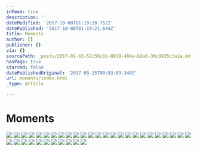 ```yaml
---
inFeed: true
description: ''
dateModified: '2017-10-08T01:19:20.752Z'
datePublished: '2017-10-08T01:19:21.644Z'
title: Moments
author: []
publisher: {}
via: {}
sourcePath: _posts/2017-01-03-52c56c1b-8019-484e-b2a6-30c9935c3a1e.md
hasPage: true
starred: false
datePublishedOriginal: '2017-03-15T00:53:09.340Z'
url: moments/index.html
_type: Article

---
```

# Moments
![](https://the-grid-user-content.s3-us-west-2.amazonaws.com/63d76ada-16a1-4cd9-9e4d-45b28cdf5e6e.jpg)
![](https://the-grid-user-content.s3-us-west-2.amazonaws.com/b499b02f-212c-4c93-9a96-5a21eb667056.jpg)
![](https://the-grid-user-content.s3-us-west-2.amazonaws.com/3cd0e4d7-4d2d-4aa7-862f-238d46c6647f.jpg)
![](https://the-grid-user-content.s3-us-west-2.amazonaws.com/e7a6084a-bb29-408c-995d-16775ffb201e.jpg)
![](https://the-grid-user-content.s3-us-west-2.amazonaws.com/a116cbbc-8193-431b-a217-71b1fbcff6df.jpg)
![](https://the-grid-user-content.s3-us-west-2.amazonaws.com/00c3639b-a9b5-4de2-bac1-af12aa63ccf0.jpg)
![](https://the-grid-user-content.s3-us-west-2.amazonaws.com/9f775da6-6d2b-472a-9190-3182d005fb2a.jpg)
![](https://the-grid-user-content.s3-us-west-2.amazonaws.com/ec81640a-02da-4e11-9846-65f949033e45.jpg)
![](https://the-grid-user-content.s3-us-west-2.amazonaws.com/f0ff659f-af54-4627-8b3d-413ec2f0ae7e.jpg)
![](https://the-grid-user-content.s3-us-west-2.amazonaws.com/8c20c6fe-20da-4940-962e-596ca8d2cd62.jpg)
![](https://the-grid-user-content.s3-us-west-2.amazonaws.com/4115feca-2285-49ab-b5ae-efee61a433bc.jpg)
![](https://the-grid-user-content.s3-us-west-2.amazonaws.com/d56b30cd-acfd-4660-bd65-569bc405c772.jpg)
![](https://the-grid-user-content.s3-us-west-2.amazonaws.com/91c44928-6d2d-4cb6-93a1-e34be9536729.jpg)
![](https://the-grid-user-content.s3-us-west-2.amazonaws.com/328962ca-7d4d-44be-b066-9dd81ad47e1a.jpg)
![](https://the-grid-user-content.s3-us-west-2.amazonaws.com/96f0189d-120e-43d0-9c2d-97f451f90fdb.jpg)
![](https://the-grid-user-content.s3-us-west-2.amazonaws.com/827fce65-eb03-4712-954f-c349eb7f40bd.jpg)
![](https://the-grid-user-content.s3-us-west-2.amazonaws.com/78109d60-a6b6-4850-b125-c2dee9d8b0f8.jpg)
![](https://the-grid-user-content.s3-us-west-2.amazonaws.com/09966edd-c4dc-49de-af16-22d850573422.jpg)
![](https://the-grid-user-content.s3-us-west-2.amazonaws.com/1ba5ee38-a66e-4fc4-86c3-89216ec7b61c.jpg)
![](https://the-grid-user-content.s3-us-west-2.amazonaws.com/81cab49d-9435-43ed-864a-5ad5f0bfe4ac.jpg)
![](https://the-grid-user-content.s3-us-west-2.amazonaws.com/8e85cebe-f417-4243-acb0-0ccd07317c3d.jpg)
![](https://the-grid-user-content.s3-us-west-2.amazonaws.com/30bf597f-c6ac-4ad2-87c9-cdd4f357202c.jpg)
![](https://the-grid-user-content.s3-us-west-2.amazonaws.com/8b14ffab-4c12-47e9-a35c-e4c475392d56.jpg)
![](https://the-grid-user-content.s3-us-west-2.amazonaws.com/e745710f-80f1-4645-8201-31b96c535791.jpg)
![](https://the-grid-user-content.s3-us-west-2.amazonaws.com/aca87409-0879-4580-9d3e-91ac9c5f0b01.jpg)
![](https://the-grid-user-content.s3-us-west-2.amazonaws.com/84d6ec98-4345-4e51-bd01-a45de8ce57b3.jpg)
![](https://the-grid-user-content.s3-us-west-2.amazonaws.com/de0bf80c-7a9c-4f0c-84e7-04a14e024bca.jpg)
![](https://the-grid-user-content.s3-us-west-2.amazonaws.com/53986f47-17c6-4819-b450-4166fd10e6ea.jpg)
![](https://the-grid-user-content.s3-us-west-2.amazonaws.com/50057b8e-34b5-442c-bedd-2e6c91d912ac.jpg)
![](https://the-grid-user-content.s3-us-west-2.amazonaws.com/4bdd5701-a015-4e8a-b89c-ae4ae3dc04f2.jpg)
![](https://the-grid-user-content.s3-us-west-2.amazonaws.com/bf44c90a-fd7f-42ad-bd8a-023c3b965bd0.jpg)
![](https://the-grid-user-content.s3-us-west-2.amazonaws.com/67935b8a-bfe1-48cf-9480-9a66dbdbfec9.jpg)
![](https://the-grid-user-content.s3-us-west-2.amazonaws.com/e7f6977b-02e9-4e6e-a27a-e45010ae1279.jpg)
![](https://the-grid-user-content.s3-us-west-2.amazonaws.com/f58254ab-1635-4680-a923-baa210479f5c.jpg)
![](https://the-grid-user-content.s3-us-west-2.amazonaws.com/ea87c966-5ce7-4d07-814b-d6cd62e286cf.jpg)
![](https://the-grid-user-content.s3-us-west-2.amazonaws.com/e2fe4b2e-068a-4f4d-995b-d9e83eff1435.jpg)